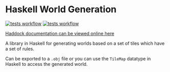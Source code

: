 # Haskell World Generation

[![tests workflow](https://github.com/KoenVisser/Haskell-World-Generation/actions/workflows/tests.yml/badge.svg)]()
[![tests workflow](https://img.shields.io/static/v1?label=Documentation&message=Available&color=success)](https://koenvisser.github.io/Haskell-World-Generation/)

[Haddock documentation can be viewed online here](https://koenvisser.github.io/Haskell-World-Generation/)

A library in Haskell for generating worlds based on a set of tiles which have a set of rules.

Can be exported to a `.obj` file or you can use the `TileMap` datatype in Haskell to access the generated world.
